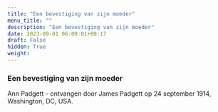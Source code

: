 ```yaml
---
title: "Een bevestiging van zijn moeder"
menu_title: ""
description: "Een bevestiging van zijn moeder"
date: 2023-09-01 06:00:01+00:17
draft: False
hidden: True
weight:
---
```

### Een bevestiging van zijn moeder

Ann Padgett - ontvangen door James Padgett op 24 september 1914, Washington, DC, USA.
